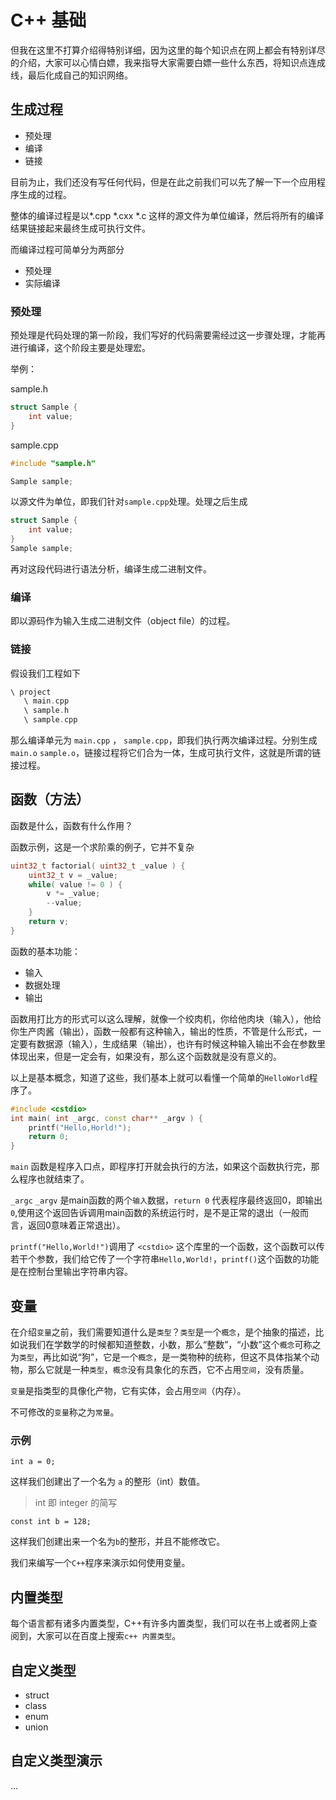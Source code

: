 # C++ 基础

但我在这里不打算介绍得特别详细，因为这里的每个知识点在网上都会有特别详尽的介绍，大家可以心情白嫖，我来指导大家需要白嫖一些什么东西，将知识点连成线，最后化成自己的知识网络。

## 生成过程

* 预处理
* 编译
* 链接

目前为止，我们还没有写任何代码，但是在此之前我们可以先了解一下一个应用程序生成的过程。

整体的编译过程是以*.cpp *.cxx *.c 这样的源文件为单位编译，然后将所有的编译结果链接起来最终生成可执行文件。

而编译过程可简单分为两部分

* 预处理
* 实际编译

### 预处理

预处理是代码处理的第一阶段，我们写好的代码需要需经过这一步骤处理，才能再进行编译，这个阶段主要是处理宏。

举例：

sample.h

```cpp
struct Sample {
    int value;
}
```

sample.cpp

```cpp
#include "sample.h"

Sample sample;
```

以源文件为单位，即我们针对`sample.cpp`处理。处理之后生成

```cpp
struct Sample {
    int value;
}
Sample sample;
```

再对这段代码进行语法分析，编译生成二进制文件。

### 编译

即以源码作为输入生成二进制文件（object file）的过程。

### 链接

假设我们工程如下

```cpp
\ project
   \ main.cpp
   \ sample.h
   \ sample.cpp
```

那么编译单元为 `main.cpp` ， `sample.cpp`，即我们执行两次编译过程。分别生成`main.o` `sample.o`，链接过程将它们合为一体，生成可执行文件，这就是所谓的链接过程。

## 函数（方法）

函数是什么，函数有什么作用？

函数示例，这是一个求阶乘的例子，它并不复杂

```cpp
uint32_t factorial( uint32_t _value ) {
    uint32_t v = _value;
    while( value != 0 ) {
        v *= _value;
        --value;
    }
    return v;
}
```

函数的基本功能：

* 输入
* 数据处理
* 输出

函数用打比方的形式可以这么理解，就像一个绞肉机，你给他肉块（输入），他给你生产肉酱（输出），函数一般都有这种输入，输出的性质，不管是什么形式，一定要有数据源（输入），生成结果（输出），也许有时候这种输入输出不会在参数里体现出来，但是一定会有，如果没有，那么这个函数就是没有意义的。

以上是基本概念，知道了这些，我们基本上就可以看懂一个简单的`HelloWorld`程序了。

```cpp
#include <cstdio>
int main( int _argc, const char** _argv ) {
    printf("Hello,Horld!");
    return 0;
}
```

`main` 函数是程序入口点，即程序打开就会执行的方法，如果这个函数执行完，那么程序也就结束了。

`_argc` `_argv` 是main函数的两个`输入`数据，`return 0` 代表程序最终返回0，即输出`0`,使用这个返回告诉调用main函数的系统运行时，是不是正常的退出（一般而言，返回0意味着正常退出）。

`printf("Hello,World!")`调用了 `<cstdio>` 这个库里的一个函数，这个函数可以传若干个参数，我们给它传了一个字符串`Hello,World!`，`printf()`这个函数的功能是在控制台里输出字符串内容。


## 变量

在介绍`变量`之前，我们需要知道什么是`类型`？`类型`是一个`概念`，是个抽象的描述，比如说我们在学数学的时候都知道整数，小数，那么“整数”，“小数”这个`概念`可称之为`类型`，再比如说“狗”，它是一个`概念`，是一类物种的统称，但这不具体指某个动物，那么它就是一种`类型`，`概念`没有具象化的东西，它不占用`空间`，没有质量。

`变量`是指类型的具像化产物，它有实体，会占用`空间`（内存）。

不可修改的`变量`称之为`常量`。

### 示例

`int a = 0;`

这样我们创建出了一个名为 `a` 的整形（int）数值。

> int 即 integer 的简写

`const int b = 128;`

这样我们创建出来一个名为`b`的整形，并且不能修改它。

我们来编写一个`C++`程序来演示如何使用变量。

## 内置类型

每个语言都有诸多内置类型，C++有许多内置类型，我们可以在书上或者网上查阅到，大家可以在百度上搜索`c++ 内置类型`。

## 自定义类型

* struct
* class
* enum
* union

## 自定义类型演示

...
